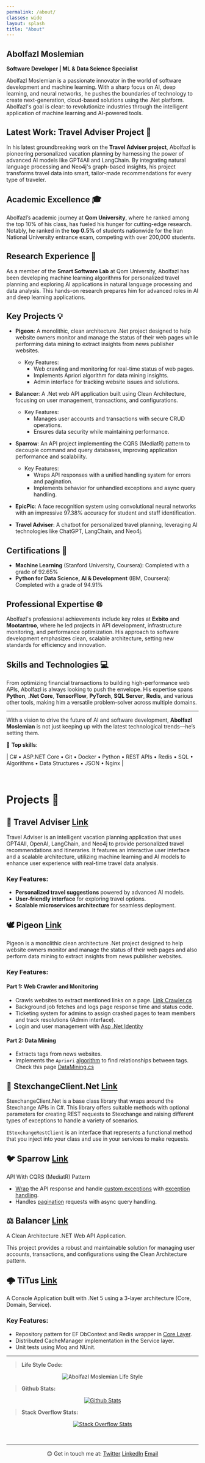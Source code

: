 ```yaml
---
permalink: /about/
classes: wide
layout: splash
title: "About"
---
```


## Abolfazl Moslemian  
**Software Developer | ML & Data Science Specialist**

Abolfazl Moslemian is a passionate innovator in the world of software development and machine learning. With a sharp focus on AI, deep learning, and neural networks, he pushes the boundaries of technology to create next-generation, cloud-based solutions using the .Net platform. Abolfazl's goal is clear: to revolutionize industries through the intelligent application of machine learning and AI-powered tools.

## Latest Work: Travel Adviser Project 🚀
In his latest groundbreaking work on the **Travel Adviser project**, Abolfazl is pioneering personalized vacation planning by harnessing the power of advanced AI models like GPT4All and LangChain. By integrating natural language processing and Neo4j's graph-based insights, his project transforms travel data into smart, tailor-made recommendations for every type of traveler.

## Academic Excellence 🎓

Abolfazl’s academic journey at **Qom University**, where he ranked among the top 10% of his class, has fueled his hunger for cutting-edge research. Notably, he ranked in the **top 0.5%** of students nationwide for the Iran National University entrance exam, competing with over 200,000 students.

## Research Experience 🔬

As a member of the **Smart Software Lab** at Qom University, Abolfazl has been developing machine learning algorithms for personalized travel planning and exploring AI applications in natural language processing and data analysis. This hands-on research prepares him for advanced roles in AI and deep learning applications.

## Key Projects 💡
- **Pigeon**: A monolithic, clean architecture .Net project designed to help website owners monitor and manage the status of their web pages while performing data mining to extract insights from news publisher websites. 
    - Key Features: 
        - Web crawling and monitoring for real-time status of web pages.
        - Implements Apriori algorithm for data mining insights.
        - Admin interface for tracking website issues and solutions.

- **Balancer**: A .Net web API application built using Clean Architecture, focusing on user management, transactions, and configurations.
    - Key Features:
        - Manages user accounts and transactions with secure CRUD operations.
        - Ensures data security while maintaining performance.

- **Sparrow**: An API project implementing the CQRS (MediatR) pattern to decouple command and query databases, improving application performance and scalability.
    - Key Features:
        - Wraps API responses with a unified handling system for errors and pagination.
        - Implements behavior for unhandled exceptions and async query handling.

- **EpicPic**: A face recognition system using convolutional neural networks with an impressive 97.38% accuracy for student and staff identification.

- **Travel Adviser**: A chatbot for personalized travel planning, leveraging AI technologies like ChatGPT, LangChain, and Neo4j.

## Certifications 📜
- **Machine Learning** (Stanford University, Coursera): Completed with a grade of 92.65%
- **Python for Data Science, AI & Development** (IBM, Coursera): Completed with a grade of 94.91%

## Professional Expertise 🌐
Abolfazl's professional achievements include key roles at **Exbito** and **Mootantroo**, where he led projects in API development, infrastructure monitoring, and performance optimization. His approach to software development emphasizes clean, scalable architecture, setting new standards for efficiency and innovation.

## Skills and Technologies 💻
From optimizing financial transactions to building high-performance web APIs, Abolfazl is always looking to push the envelope. His expertise spans **Python**, **.Net Core**, **TensorFlow**, **PyTorch**, **SQL Server**, **Redis**, and various other tools, making him a versatile problem-solver across multiple domains.

---

With a vision to drive the future of AI and software development, **Abolfazl Moslemian** is not just keeping up with the latest technological trends—he’s setting them.

> 
💎 **Top skills**:

| C# • ASP.NET Core • Git • Docker • Python • REST APIs • Redis • SQL • Algorithms • Data Structures • JSON • Nginx |

<br>

# Projects 🎯

## 🧳 Travel Adviser <a href="https://github.com/abowfzl/Travel-Adviser"> <i class="fab fa-fw fa-github" aria-hidden="true"></i><span class="label">Link</span></a>

Travel Adviser is an intelligent vacation planning application that uses GPT4All, OpenAI, LangChain, and Neo4j to provide personalized travel recommendations and itineraries. It features an interactive user interface and a scalable architecture, utilizing machine learning and AI models to enhance user experience with real-time travel data analysis.

### Key Features:
- **Personalized travel suggestions** powered by advanced AI models.
- **User-friendly interface** for exploring travel options.
- **Scalable microservices architecture** for seamless deployment.

## 🕊️ Pigeon  <a href="https://github.com/abowfzl/Pigeon"> <i class="fab fa-fw fa-github" aria-hidden="true"></i><span class="label">Link</span></a>

Pigeon is a monolithic clean architecture .Net project designed to help website owners monitor and manage the status of their web pages and also perform data mining to extract insights from news publisher websites.

### Key Features:

#### Part 1: Web Crawler and Monitoring
- Crawls websites to extract mentioned links on a page. [Link Crawler.cs](https://github.com/abowfzl/Pigeon/blob/master/Pigeon/Crawler/LinkCrawler.cs)
- Background job fetches and logs page response time and status code.
- Ticketing system for admins to assign crashed pages to team members and track resolutions (Admin interface).
- Login and user management with [Asp .Net Identity](https://learn.microsoft.com/en-us/aspnet/identity/overview/getting-started/introduction-to-aspnet-identity)

#### Part 2: Data Mining
- Extracts tags from news websites.
- Implements the `Apriori` [algorithm](https://github.com/abowfzl/Pigeon/tree/master/Pigeon/Algoritms) to find relationships between tags. Check this page [DataMining.cs](https://github.com/abowfzl/Pigeon/blob/master/Pigeon/Pages/DataMining.cshtml.cs)

## 🔁 StexchangeClient.Net <a href="https://github.com/abowfzl/StexchangeClient"> <i class="fab fa-fw fa-github" aria-hidden="true"></i><span class="label">Link</span></a>

StexchangeClient.Net is a base class library that wraps around the Stexchange APIs in C#. This library offers suitable methods with optional parameters for creating REST requests to Stexchange and raising different types of exceptions to handle a variety of scenarios.

`IStexchangeRestClient` is an interface that represents a functional method that you inject into your class and use in your services to make requests.

## 🐦 Sparrow  <a href="https://github.com/abowfzl/Sparrow.Api"> <i class="fab fa-fw fa-github" aria-hidden="true"></i><span class="label">Link</span></a>

API With CQRS (MediatR) Pattern

- [Wrap](https://github.com/abowfzl/Sparrow.Api/tree/master/Sparrow.API/Results/Wrapping) the API response and handle [custom exceptions](https://github.com/abowfzl/Sparrow.Api/blob/master/Sparrow.API/Exceptions/SparrowException.cs) with [exception handling](https://github.com/abowfzl/Sparrow.Api/blob/master/Sparrow.API/Results/ExceptionHandling/GlobalExceptionFilter.cs).
- Handles [pagination](https://github.com/abowfzl/Sparrow.Api/blob/master/Sparrow.Core/PagedList.cs) requests with async query handling.

## ⚖️ Balancer <a href="https://github.com/abowfzl/Balancer"> <i class="fab fa-fw fa-github" aria-hidden="true"></i><span class="label">Link</span></a> 

A Clean Architecture .NET Web API Application.

This project provides a robust and maintainable solution for managing user accounts, transactions, and configurations using the Clean Architecture pattern.

## 🌩 TiTus  <a href="https://github.com/abowfzl/Titus"> <i class="fab fa-fw fa-github" aria-hidden="true"></i><span class="label">Link</span></a>

A Console Application built with .Net 5 using a 3-layer architecture (Core, Domain, Service).

### Key Features:
- Repository pattern for EF DbContext and Redis wrapper in [Core Layer](https://github.com/abowfzl/Titus/blob/master/Core).
- Distributed CacheManager implementation in the Service layer.
- Unit tests using Moq and NUnit.

---

> <i class="fa fa-code" aria-hidden="true"></i> **Life Style Code:** 

<p align="center">
  <img src="/assets/images/abolfazl-life-style.png" alt="Abolfazl Moslemian Life Style"/>
</p>

> <i class="fab fa fa-github" aria-hidden="true"></i> **Github Stats:** 

<p align="center">
 <a href="https://github.com/abowfzl" alt="Abolfazl Moslemian's github stats">
  <img src="https://github-readme-stats.vercel.app/api?username=Abowfzl&theme=tokyonight&show_icons=true" alt="Github Stats"/>
 </a>
</p>

> <i class="fab fa-fw fa-stack-overflow" aria-hidden="true"></i> <strong> Stack Overflow Stats: </strong>
<p align="center">
 <a href="https://stackoverflow.com/users/17593676/abolfazl-moslemian" alt="Abolfazl Moslemian's Stack Overflow stats">
    <img src="https://so-stats-kurt-liao.vercel.app/api?user=17593676&cache=true" alt="Stack Overflow Stats" />
  </a>
</p>


<br/>

---

<p align="center">
  😊 Get in touch me at: 
  <a href="https://twitter.com/abowfzl"><i class="fab fa-fw fa-twitter-square" aria-hidden="true"></i><span class="label">Twitter</span></a>
  <a href="https://linkedin.com/in/abowfzl"><i class="fab fa-fw fa-linkedin" aria-hidden="true"></i><span class="label">LinkedIn</span></a>
  <a href="mailto:abowfzl@gmail.com"><i class="fas fa-fw fa-envelope-square" aria-hidden="true"></i><span class="label">Email</span></a>
</p>
